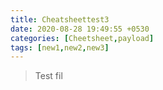 ```yaml
---
title: Cheatsheettest3
date: 2020-08-28 19:49:55 +0530
categories: [Cheetsheet,payload]
tags: [new1,new2,new3]
---
```


> Test fil
